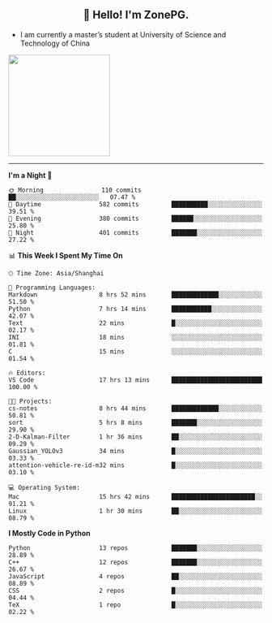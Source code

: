 <h2 align="center">👋 Hello! I'm ZonePG.</h2>

- I am currently a master’s student at University of Science and Technology of China

<img height=200 align="center" src="https://github-readme-stats.vercel.app/api?username=zonepg" />

-------

<!--START_SECTION:waka-->
**I'm a Night 🦉** 

```text
🌞 Morning                110 commits         ██░░░░░░░░░░░░░░░░░░░░░░░   07.47 % 
🌆 Daytime                582 commits         ██████████░░░░░░░░░░░░░░░   39.51 % 
🌃 Evening                380 commits         ██████░░░░░░░░░░░░░░░░░░░   25.80 % 
🌙 Night                  401 commits         ███████░░░░░░░░░░░░░░░░░░   27.22 % 
```


📊 **This Week I Spent My Time On** 

```text
🕑︎ Time Zone: Asia/Shanghai

💬 Programming Languages: 
Markdown                 8 hrs 52 mins       █████████████░░░░░░░░░░░░   51.50 % 
Python                   7 hrs 14 mins       ███████████░░░░░░░░░░░░░░   42.07 % 
Text                     22 mins             █░░░░░░░░░░░░░░░░░░░░░░░░   02.17 % 
INI                      18 mins             ░░░░░░░░░░░░░░░░░░░░░░░░░   01.81 % 
C                        15 mins             ░░░░░░░░░░░░░░░░░░░░░░░░░   01.54 % 

🔥 Editors: 
VS Code                  17 hrs 13 mins      █████████████████████████   100.00 % 

🐱‍💻 Projects: 
cs-notes                 8 hrs 44 mins       █████████████░░░░░░░░░░░░   50.81 % 
sort                     5 hrs 8 mins        ███████░░░░░░░░░░░░░░░░░░   29.90 % 
2-D-Kalman-Filter        1 hr 36 mins        ██░░░░░░░░░░░░░░░░░░░░░░░   09.29 % 
Gaussian_YOLOv3          34 mins             █░░░░░░░░░░░░░░░░░░░░░░░░   03.33 % 
attention-vehicle-re-id-m32 mins             █░░░░░░░░░░░░░░░░░░░░░░░░   03.10 % 

💻 Operating System: 
Mac                      15 hrs 42 mins      ███████████████████████░░   91.21 % 
Linux                    1 hr 30 mins        ██░░░░░░░░░░░░░░░░░░░░░░░   08.79 % 
```

**I Mostly Code in Python** 

```text
Python                   13 repos            ███████░░░░░░░░░░░░░░░░░░   28.89 % 
C++                      12 repos            ███████░░░░░░░░░░░░░░░░░░   26.67 % 
JavaScript               4 repos             ██░░░░░░░░░░░░░░░░░░░░░░░   08.89 % 
CSS                      2 repos             █░░░░░░░░░░░░░░░░░░░░░░░░   04.44 % 
TeX                      1 repo              █░░░░░░░░░░░░░░░░░░░░░░░░   02.22 % 
```




<!--END_SECTION:waka-->
